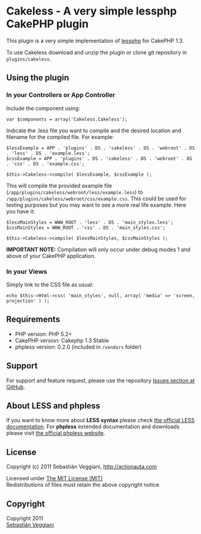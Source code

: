 # Cakeless - A very simple lessphp CakePHP plugin #

This plugin is a very simple implementation of [lessphp](http://leafo.net/lessphp/) for CakePHP 1.3.

To use Cakeless download and unzip the plugin or clone git repository in <code>plugins/cakeless</code>.


## Using the plugin ##

### In your Controllers or App Controller ###

Include the component using:

	var $components = array('Cakeless.Cakeless');

Indicate the .less file you want to compile and the desired location and filename for the compiled file. For example:

	$lessExample = APP . 'plugins' . DS . 'cakeless' . DS . 'webroot' . DS . 'less' . DS . 'example.less';
	$cssExample = APP . 'plugins' . DS . 'cakeless' . DS . 'webroot' . DS . 'css' . DS . 'example.css';

	$this->Cakeless->compile( $lessExample, $cssExample );

This will compile the provided example file (<code>/app/plugins/cakeless/webroot/less/example.less</code>) to <code>/app/plugins/cakeless/webroot/css/example.css</code>. This could be used for testing purposes but you may want to see a more real life example. Here you have it:

	$lessMainStyles = WWW_ROOT . 'less' . DS . 'main_styles.less';
	$cssMainStyles = WWW_ROOT . 'css' . DS . 'main_styles.css';

	$this->Cakeless->compile( $lessMainStyles, $cssMainStyles );

**IMPORTANT NOTE:** Compilation will only occur under debug modes 1 and above of your CakePHP application.

### In your Views ###

Simply link to the CSS file as usual:

	echo $this->Html->css( 'main_styles', null, array( 'media' => 'screen, projection' ) );


## Requirements ##

* PHP version: PHP 5.2+
* CakePHP version: Cakephp 1.3 Stable
* phpless version: 0.2.0 (included in <code>/vendors</code> folder)

## Support ##

For support and feature request, please use the repository [Issues section at GitHub](https://github.com/sveggiani/Cakeless/issues).

## About LESS and phpless ##

If you want to know more about **LESS syntax** please check [the official LESS documentation](http://lesscss.org/).
For **phpless** extended documentation and downloads please visit [the official phpless website](http://leafo.net/lessphp/).

## License ##

Copyright (c) 2011 Sebastián Veggiani, http://actionauta.com

Licensed under [The MIT License (MIT)](http://www.opensource.org/licenses/mit-license.php)<br/>
Redistributions of files must retain the above copyright notice.

## Copyright ###

Copyright 2011<br/>
[Sebastián Veggiani](http://actionauta.com)<br/>
